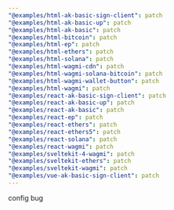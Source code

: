 ```yaml
---
"@examples/html-ak-basic-sign-client": patch
"@examples/html-ak-basic-up": patch
"@examples/html-ak-basic": patch
"@examples/html-bitcoin": patch
"@examples/html-ep": patch
"@examples/html-ethers": patch
"@examples/html-solana": patch
"@examples/html-wagmi-cdn": patch
"@examples/html-wagmi-solana-bitcoin": patch
"@examples/html-wagmi-wallet-button": patch
"@examples/html-wagmi": patch
"@examples/react-ak-basic-sign-client": patch
"@examples/react-ak-basic-up": patch
"@examples/react-ak-basic": patch
"@examples/react-ep": patch
"@examples/react-ethers": patch
"@examples/react-ethers5": patch
"@examples/react-solana": patch
"@examples/react-wagmi": patch
"@examples/sveltekit-4-wagmi": patch
"@examples/sveltekit-ethers": patch
"@examples/sveltekit-wagmi": patch
"@examples/vue-ak-basic-sign-client": patch
---
```


config bug
